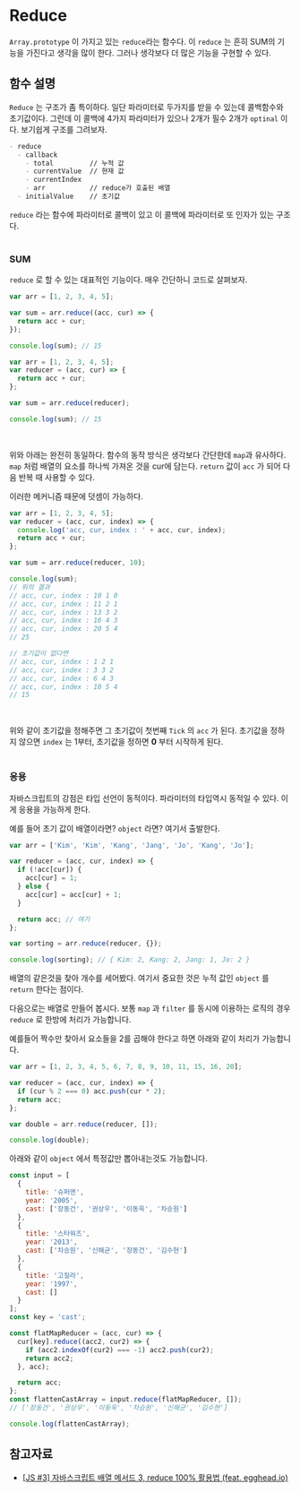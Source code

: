# Reduce

`Array.prototype` 이 가지고 있는 `reduce`라는 함수다. 
이 `reduce` 는 흔히 SUM의 기능을 가진다고 생각을 많이 한다. 그러나 생각보다 더 많은 기능을 구현할 수 있다.
<br/>

## 함수 설명

`Reduce` 는 구조가 좀 특이하다. 일단 파라미터로 두가지를 받을 수 있는데 콜백함수와 초기값이다. 그런데 이 콜백에 4가지 파라미터가 있으나 2개가 필수 2개가 `optinal` 이다. 보기쉽게 구조를 그려보자.

```md
- reduce
  - callback
    - total         // 누적 값
    - currentValue  // 현재 값
    - currentIndex
    - arr           // reduce가 호출된 배열
  - initialValue    // 초기값
```

`reduce` 라는 함수에 파라미터로 콜백이 있고 이 콜백에 파라미터로 또 인자가 있는 구조다.
<br/>
<br/>

### SUM

`reduce` 로 할 수 있는 대표적인 기능이다. 매우 간단하니 코드로 살펴보자.
<br/>

```js
var arr = [1, 2, 3, 4, 5];

var sum = arr.reduce((acc, cur) => {
  return acc + cur;
});

console.log(sum); // 15
```

```js
var arr = [1, 2, 3, 4, 5];
var reducer = (acc, cur) => {
  return acc + cur;
};

var sum = arr.reduce(reducer);

console.log(sum); // 15
```

<br/>

위와 아래는 완전히 동일하다. 함수의 동작 방식은 생각보다 간단한데 `map`과 유사하다. `map` 처럼 배열의 요소를 하나씩 가져온 것을 cur에 담는다. `return` 값이 `acc` 가 되어 다음 반복 때 사용할 수 있다.
<br/>

이러한 메커니즘 때문에 덧셈이 가능하다.
<br/>

```js
var arr = [1, 2, 3, 4, 5];
var reducer = (acc, cur, index) => {
  console.log('acc, cur, index : ' + acc, cur, index);
  return acc + cur;
};

var sum = arr.reduce(reducer, 10);

console.log(sum);
// 위의 결과
// acc, cur, index : 10 1 0
// acc, cur, index : 11 2 1
// acc, cur, index : 13 3 2
// acc, cur, index : 16 4 3
// acc, cur, index : 20 5 4
// 25

// 초기값이 없다면
// acc, cur, index : 1 2 1
// acc, cur, index : 3 3 2
// acc, cur, index : 6 4 3
// acc, cur, index : 10 5 4
// 15
```

<br/>

위와 같이 초기값을 정해주면 그 초기값이 첫번째 `Tick` 의 `acc` 가 된다. 초기값을 정하지 않으면 `index` 는 1부터, 초기값을 정하면 **0** 부터 시작하게 된다.
<br/>
<br/>

### 응용

자바스크립트의 강점은 타입 선언이 동적이다. 파라미터의 타입역시 동적일 수 있다. 이게 응용을 가능하게 한다. 
<br/>

예를 들어 초기 값이 배열이라면? `object` 라면? 여기서 출발한다.

```js
var arr = ['Kim', 'Kim', 'Kang', 'Jang', 'Jo', 'Kang', 'Jo'];

var reducer = (acc, cur, index) => {
  if (!acc[cur]) {
    acc[cur] = 1;
  } else {
    acc[cur] = acc[cur] + 1;
  }

  return acc; // 여기
};

var sorting = arr.reduce(reducer, {});

console.log(sorting); // { Kim: 2, Kang: 2, Jang: 1, Jo: 2 }
```

배열의 같은것을 찾아 개수를 세어봤다. 여기서 중요한 것은 누적 값인 `object` 를 `return` 한다는 점이다.
<br/>

다음으로는 배열로 만들어 봅시다. 보통 `map` 과 `filter` 를 동시에 이용하는 로직의 경우 `reduce` 로 한방에 처리가 가능합니다. 
<br/>

예를들어 짝수만 찾아서 요소들을 2를 곱해야 한다고 하면 아래와 같이 처리가 가능합니다.
<br/>

```js
var arr = [1, 2, 3, 4, 5, 6, 7, 8, 9, 10, 11, 15, 16, 20];

var reducer = (acc, cur, index) => {
  if (cur % 2 === 0) acc.push(cur * 2);
  return acc;
};

var double = arr.reduce(reducer, []);

console.log(double);
```

아래와 같이 `object` 에서 특정값만 뽑아내는것도 가능합니다.

```javascript
const input = [
  {
    title: '슈퍼맨',
    year: '2005',
    cast: ['장동건', '권상우', '이동욱', '차승원']
  },
  {
    title: '스타워즈',
    year: '2013',
    cast: ['차승원', '신해균', '장동건', '김수현']
  },
  {
    title: '고질라',
    year: '1997',
    cast: []
  }
];
const key = 'cast';

const flatMapReducer = (acc, cur) => {
  cur[key].reduce((acc2, cur2) => {
    if (acc2.indexOf(cur2) === -1) acc2.push(cur2);
    return acc2;
  }, acc);

  return acc;
};
const flattenCastArray = input.reduce(flatMapReducer, []);
// ['장동건', '권상우', '이동욱', '차승원', '신해균', '김수현']

console.log(flattenCastArray);
```

## 참고자료

- [[JS #3] 자바스크립트 배열 메서드 3, reduce 100% 활용법 (feat. egghead.io)](https://medium.com/@hongkevin/js-3-%EC%9E%90%EB%B0%94%EC%8A%A4%ED%81%AC%EB%A6%BD%ED%8A%B8-%EB%B0%B0%EC%97%B4-%EB%A9%94%EC%84%9C%EB%93%9C-reduce-100-%ED%99%9C%EC%9A%A9%EB%B2%95-feat-egghead-io-97c679857ece)
